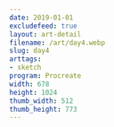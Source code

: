 ```yaml
---
date: 2019-01-01
excludefeed: true
layout: art-detail
filename: /art/day4.webp
slug: day4
arttags:
- sketch
program: Procreate
width: 678
height: 1024
thumb_width: 512
thumb_height: 773
---
```

